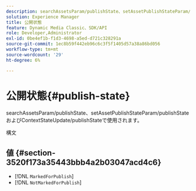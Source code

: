 ```yaml
---
description: searchAssetsParam/publishState、setAssetPublishStateParam/publishStateおよびContextStateUpdate/publishStateで使用されます。
solution: Experience Manager
title: 公開状態
feature: Dynamic Media Classic、SDK/API
role: Developer,Administrator
exl-id: 0be4ef1b-f1d3-4698-a5ed-d721c328291a
source-git-commit: 1ec8b59f442eb96c6c3f5f1405d57a38a86bd056
workflow-type: tm+mt
source-wordcount: '29'
ht-degree: 6%

---
```


# 公開状態{#publish-state}

searchAssetsParam/publishState、setAssetPublishStateParam/publishStateおよびContextStateUpdate/publishStateで使用されます。

構文

## 値 {#section-3520f173a35443bbb4a2b03047acd4c6}

* [!DNL `MarkedForPublish`]
* [!DNL `NotMarkedForPublish`]
